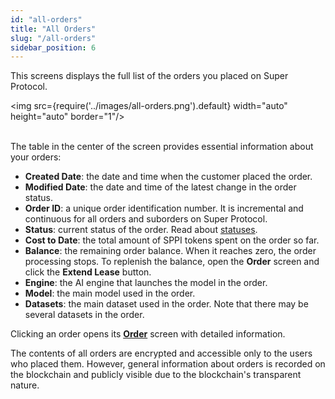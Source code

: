 ```yaml
---
id: "all-orders"
title: "All Orders"
slug: "/all-orders"
sidebar_position: 6
---
```


This screens displays the full list of the orders you placed on Super Protocol.

<img src={require('../images/all-orders.png').default} width="auto" height="auto" border="1"/>
<br/>
<br/>

The table in the center of the screen provides essential information about your orders:

- **Created Date**: the date and time when the customer placed the order.
- **Modified Date**: the date and time of the latest change in the order status.
- **Order ID**: a unique order identification number. It is incremental and continuous for all orders and suborders on Super Protocol.
- **Status**: current status of the order. Read about [statuses](/fundamentals/orders#order-status).
- **Cost to Date**: the total amount of SPPI tokens spent on the order so far.
- **Balance**: the remaining order balance. When it reaches zero, the order processing stops. To replenish the balance, open the **Order** screen and click the **Extend Lease** button.
- **Engine**: the AI engine that launches the model in the order.
- **Model**: the main model used in the order.
- **Datasets**: the main dataset used in the order. Note that there may be several datasets in the order.

Clicking an order opens its [**Order**](/marketplace/all-orders/order) screen with detailed information.

The contents of all orders are encrypted and accessible only to the users who placed them. However, general information about orders is recorded on the blockchain and publicly visible due to the blockchain's transparent nature.